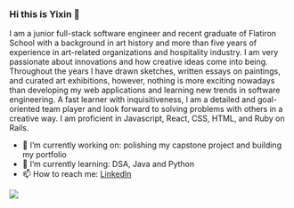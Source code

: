 ### Hi this is Yixin 👋

I am a junior full-stack software engineer and recent graduate of Flatiron School with a background in art history and more than five years of experience in art-related organizations and hospitality industry. I am very passionate about innovations and how creative ideas come into being. Throughout the years I have drawn sketches, written essays on paintings, and curated art exhibitions, however, nothing is more exciting nowadays than developing my web applications and learning new trends in software engineering. A fast learner with inquisitiveness, I am a detailed and goal-oriented team player and look forward to solving problems with others in a creative way. I am proficient in Javascript, React, CSS, HTML, and Ruby on Rails.

- 🔭 I’m currently working on: polishing my capstone project and building my portfolio
- 🌱 I’m currently learning: DSA, Java and Python
- 📫 How to reach me: <a href="https://www.linkedin.com/in/yixingong/">LinkedIn</a>

<img src= "https://github-readme-stats-sigma-five.vercel.app/api?username=yixinsamgong&count_private=true" />
<!-- <img src= "https://github-readme-stats.vercel.app/api/top-langs/?username=yixinsamgong&layout=compact&count_private=true" /> -->



